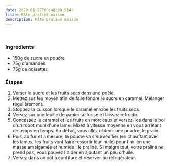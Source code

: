 ```yaml
---
date: 2020-01-27T08:48:30.514Z
title: Pâte praliné maison
description: Pâte praliné maison
---
```


﻿
### Ingrédients
- 150g de sucre en poudre
- 75g d'amandes
- 75g de noisettes
﻿
### Étapes
1. Verser le sucre et les fruits secs dans une poêle.
2. Mettez sur feu moyen afin de faire fondre le sucre en caramel. Mélanger régulièrement.
3. Stoppez la cuisson lorsque le caramel enrobe les fruits secs.
4. Versez sur une feuille de papier sulfurisé et laissez refroidir.
5. Concassez le caramel et les fruits en morceaux et versez-les dans le bol d'un robot muni d'une lame. Mixez à vitesse moyenne en vous arrêtant de temps en temps. Au début, vous allez obtenir une poudre, le pralin.
6. Puis, au fur et à mesure, la poudre va s'humédifier (en chauffant avec les lames, les fruits vont faire ressortir leur huile) pour finir en une masse amalgamée et humide : le praliné. Si malgré tout, votre praliné ne prend pas, vous pouvez l'aider en ajoutant un peu d'huile.
7. Versez dans un pot à confiture et réserver au réfrigérateur.
﻿
﻿
